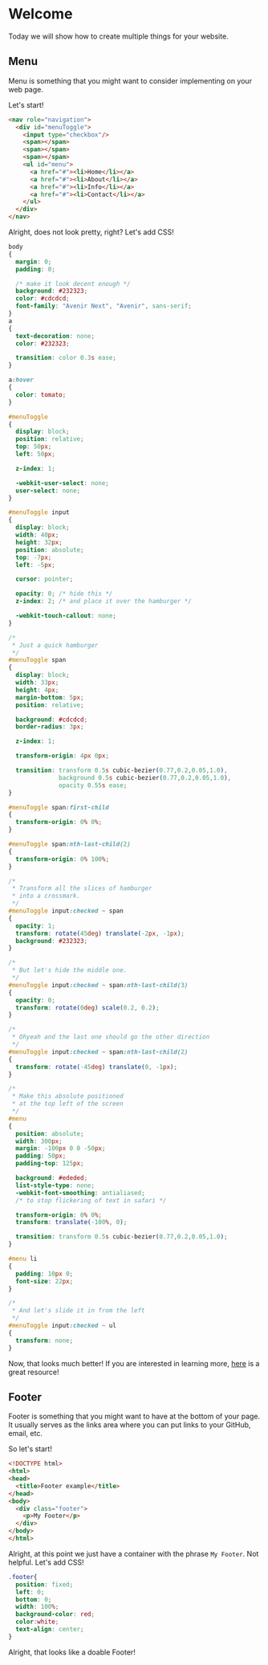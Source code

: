 # Welcome

Today we will show how to create multiple things for your website.

## Menu

Menu is something that you might want to consider implementing on your web page.

Let's start!
``` html
<nav role="navigation">
  <div id="menuToggle">
    <input type="checkbox"/>
    <span></span>
    <span></span>
    <span></span>
    <ul id="menu">
      <a href="#"><li>Home</li></a>
      <a href="#"><li>About</li></a>
      <a href="#"><li>Info</li></a>
      <a href="#"><li>Contact</li></a>
    </ul>
  </div>
</nav>
```

Alright, does not look pretty, right? Let's add CSS!

``` css
body
{
  margin: 0;
  padding: 0;

  /* make it look decent enough */
  background: #232323;
  color: #cdcdcd;
  font-family: "Avenir Next", "Avenir", sans-serif;
}
a
{
  text-decoration: none;
  color: #232323;

  transition: color 0.3s ease;
}

a:hover
{
  color: tomato;
}

#menuToggle
{
  display: block;
  position: relative;
  top: 50px;
  left: 50px;

  z-index: 1;

  -webkit-user-select: none;
  user-select: none;
}

#menuToggle input
{
  display: block;
  width: 40px;
  height: 32px;
  position: absolute;
  top: -7px;
  left: -5px;

  cursor: pointer;

  opacity: 0; /* hide this */
  z-index: 2; /* and place it over the hamburger */

  -webkit-touch-callout: none;
}

/*
 * Just a quick hamburger
 */
#menuToggle span
{
  display: block;
  width: 33px;
  height: 4px;
  margin-bottom: 5px;
  position: relative;

  background: #cdcdcd;
  border-radius: 3px;

  z-index: 1;

  transform-origin: 4px 0px;

  transition: transform 0.5s cubic-bezier(0.77,0.2,0.05,1.0),
              background 0.5s cubic-bezier(0.77,0.2,0.05,1.0),
              opacity 0.55s ease;
}

#menuToggle span:first-child
{
  transform-origin: 0% 0%;
}

#menuToggle span:nth-last-child(2)
{
  transform-origin: 0% 100%;
}

/*
 * Transform all the slices of hamburger
 * into a crossmark.
 */
#menuToggle input:checked ~ span
{
  opacity: 1;
  transform: rotate(45deg) translate(-2px, -1px);
  background: #232323;
}

/*
 * But let's hide the middle one.
 */
#menuToggle input:checked ~ span:nth-last-child(3)
{
  opacity: 0;
  transform: rotate(0deg) scale(0.2, 0.2);
}

/*
 * Ohyeah and the last one should go the other direction
 */
#menuToggle input:checked ~ span:nth-last-child(2)
{
  transform: rotate(-45deg) translate(0, -1px);
}

/*
 * Make this absolute positioned
 * at the top left of the screen
 */
#menu
{
  position: absolute;
  width: 300px;
  margin: -100px 0 0 -50px;
  padding: 50px;
  padding-top: 125px;

  background: #ededed;
  list-style-type: none;
  -webkit-font-smoothing: antialiased;
  /* to stop flickering of text in safari */

  transform-origin: 0% 0%;
  transform: translate(-100%, 0);

  transition: transform 0.5s cubic-bezier(0.77,0.2,0.05,1.0);
}

#menu li
{
  padding: 10px 0;
  font-size: 22px;
}

/*
 * And let's slide it in from the left
 */
#menuToggle input:checked ~ ul
{
  transform: none;
}
```

Now, that looks much better! If you are interested in learning more, [here](https://scotch.io/tutorials/building-a-morphing-hamburger-menu-with-css) is a great resource!

## Footer

Footer is something that you might want to have at the bottom of your page. It usually serves
as the links area where you can put links to your GitHub, email, etc.

So let's start!

``` html
<!DOCTYPE html>
<html>
<head>
  <title>Footer example</title>
</head>
<body>
  <div class="footer">
    <p>My Footer</p>
  </div>
</body>
</html>
```

Alright, at this point we just have a container with the phrase `My Footer`. Not helpful.
Let's add CSS!
``` css
.footer{
  position: fixed;
  left: 0;
  bottom: 0;
  width: 100%;
  background-color: red;
  color:white;
  text-align: center;
}
```

Alright, that looks like a doable Footer!

